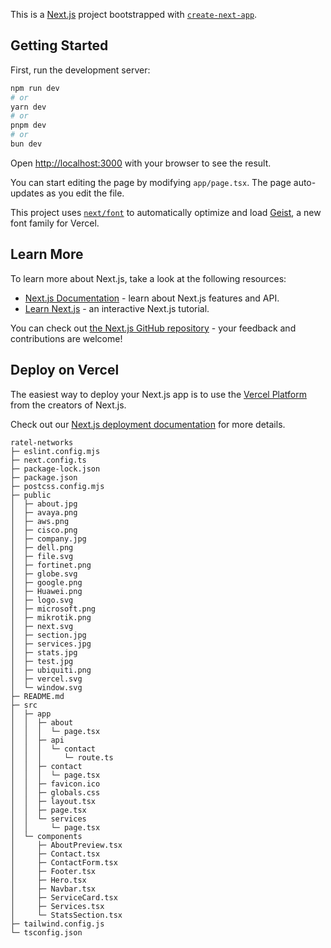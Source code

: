 This is a [Next.js](https://nextjs.org) project bootstrapped with [`create-next-app`](https://nextjs.org/docs/app/api-reference/cli/create-next-app).

## Getting Started

First, run the development server:

```bash
npm run dev
# or
yarn dev
# or
pnpm dev
# or
bun dev
```

Open [http://localhost:3000](http://localhost:3000) with your browser to see the result.

You can start editing the page by modifying `app/page.tsx`. The page auto-updates as you edit the file.

This project uses [`next/font`](https://nextjs.org/docs/app/building-your-application/optimizing/fonts) to automatically optimize and load [Geist](https://vercel.com/font), a new font family for Vercel.

## Learn More

To learn more about Next.js, take a look at the following resources:

- [Next.js Documentation](https://nextjs.org/docs) - learn about Next.js features and API.
- [Learn Next.js](https://nextjs.org/learn) - an interactive Next.js tutorial.

You can check out [the Next.js GitHub repository](https://github.com/vercel/next.js) - your feedback and contributions are welcome!

## Deploy on Vercel

The easiest way to deploy your Next.js app is to use the [Vercel Platform](https://vercel.com/new?utm_medium=default-template&filter=next.js&utm_source=create-next-app&utm_campaign=create-next-app-readme) from the creators of Next.js.

Check out our [Next.js deployment documentation](https://nextjs.org/docs/app/building-your-application/deploying) for more details.

```
ratel-networks
├─ eslint.config.mjs
├─ next.config.ts
├─ package-lock.json
├─ package.json
├─ postcss.config.mjs
├─ public
│  ├─ about.jpg
│  ├─ avaya.png
│  ├─ aws.png
│  ├─ cisco.png
│  ├─ company.jpg
│  ├─ dell.png
│  ├─ file.svg
│  ├─ fortinet.png
│  ├─ globe.svg
│  ├─ google.png
│  ├─ Huawei.png
│  ├─ logo.svg
│  ├─ microsoft.png
│  ├─ mikrotik.png
│  ├─ next.svg
│  ├─ section.jpg
│  ├─ services.jpg
│  ├─ stats.jpg
│  ├─ test.jpg
│  ├─ ubiquiti.png
│  ├─ vercel.svg
│  └─ window.svg
├─ README.md
├─ src
│  ├─ app
│  │  ├─ about
│  │  │  └─ page.tsx
│  │  ├─ api
│  │  │  └─ contact
│  │  │     └─ route.ts
│  │  ├─ contact
│  │  │  └─ page.tsx
│  │  ├─ favicon.ico
│  │  ├─ globals.css
│  │  ├─ layout.tsx
│  │  ├─ page.tsx
│  │  └─ services
│  │     └─ page.tsx
│  └─ components
│     ├─ AboutPreview.tsx
│     ├─ Contact.tsx
│     ├─ ContactForm.tsx
│     ├─ Footer.tsx
│     ├─ Hero.tsx
│     ├─ Navbar.tsx
│     ├─ ServiceCard.tsx
│     ├─ Services.tsx
│     └─ StatsSection.tsx
├─ tailwind.config.js
└─ tsconfig.json

```